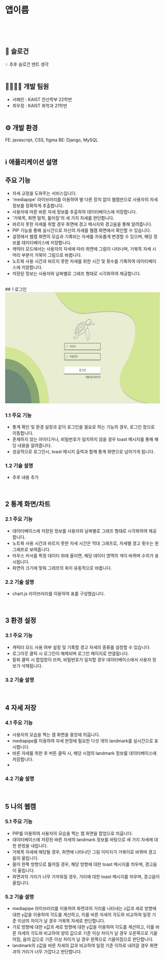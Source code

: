 # 앱이름 
<br/><br/><br/>
## 🚀 슬로건
💡 추후 슬로건 멘트 생각
<br/><br/>
## 👩‍💻👨‍💻 개발 팀원
- 서해린 : KAIST 전산학부 22학번
- 최우정 : KAIST 화학과 21학번
<br/><br/>
## ⚙️ 개발 환경
FE: javascript, CSS, figma
BE: Django, MySQL
<br/><br/>
## ℹ️ 애플리케이션 설명
## 주요 기능
- 자세 교정을 도와주는 서비스입니다.
- 'mediapipe' 라이브러리를 이용하여 별 다른 장치 없이 웹캠만으로 사용자의 자세 정보를 정확하게 추출합니다.
- 사용자에 따른 바른 자세 정보를 추출하여 데이터베이스에 저장합니다.
- '거북목, 화면 밀착, 틀어짐'의 세 가지 자세를 판단합니다.
- 바르지 못한 자세를 취할 경우 화면에 경고 메시지와 경고음을 통해 알려줍니다.
- PIP 기능을 통해 실시간으로 자신의 자세를 웹캠 화면에서 확인할 수 있습니다.
- 설정에서 웹캠 화면의 모습과 기록되는 자세를 자유롭게 변경할 수 있으며, 해당 정보를 데이터베이스에 저장합니다.
- 캐릭터 모드에서는 사용자의 자세에 따라 화면에 그림이 나타나며, 거북목 자세 시 머리 부분이 거북이 그림으로 바뀝니다.
- 노트북 사용 시간과 바르지 못한 자세를 취한 시간 및 횟수를 기록하여 데이터베이스에 저장합니다.
- 저장된 정보는 사용자와 날짜별로 그래프 형태로 시각화하여 제공합니다.
<br/>
## 1 로그인
<img src="./readmeImage/loginPage.png" height=360 width=640>



### 1.1 주요 기능
- 통계 확인 및 환경 설정과 같이 로그인을 필요로 하는 기능의 경우, 로그인 창으로 이동합니다.
- 존재하지 않는 아이디거나, 비밀번호가 일치하지 않을 경우 toast 메시지를 통해 해당 내용을 알려줍니다.
- 성공적으로 로그인시, toast 메시지 출력과 함께 통계 화면으로 넘어가게 됩니다.

### 1.2 기술 설명
- 추후 내용 추가
<br/>

## 2 통계 화면/차트


### 2.1 주요 기능
- 데이터베이스에 저장된 정보를 사용자와 날짜별로 그래프 형태로 시각화하여 제공합니다.
- 노트북 사용 시간과 바르지 못한 자세 시간은 막대 그래프로, 자세별 경고 횟수는 원그래프로 보여줍니다.
- 마우스 커서를 특정 데이터 위에 올리면, 해당 데이터 영역의 색이 바뀌며 수치가 표시됩니다.
- 화면의 크기에 맞춰 그래프의 축이 유동적으로 바뀝니다.

### 2.2 기술 설명
- chart.js 라이브러리를 이용하여 표를 구성했습니다.
<br/>

## 3 환경 설정

### 3.1 주요 기능
- 캐릭터 모드 사용 여부 설정 및 기록할 경고 자세의 종류를 설정할 수 있습니다.
- 로그아웃 클릭 시 로그인이 해제되며 로그인 페이지로 연결됩니다.
- 탈퇴 클릭 시 팝업창이 뜨며, 비밀번호가 일치할 경우 데이터베이스에서 사용자 정보가 삭제됩니다.
### 3.2 기술 설명
<br/>

## 4 자세 저장

### 4.1 주요 기능
- 사용자의 모습을 찍는 캠 화면을 중앙에 띄웁니다.
- mediapipe를 이용하여 자세 판정에 필요한 다섯 개의 landmark를 실시간으로 표시합니다.
- 바른 자세를 취한 후 버튼 클릭 시, 해당 시점의 landmark 정보를 데이터베이스에 저장합니다.
- 

### 4.2 기술 설명
<br/>

## 5 나의 웹캠
  
### 5.1 주요 기능
- PIP를 이용하여 사용자의 모습을 찍는 캠 화면을 팝업으로 띄웁니다.
- 데이터베이스에 저장된 바른 자세의 landmark 정보를 바탕으로 세 가지 자세에 대한 판정을 내립니다.
- 거북목 자세에 해당될 경우, 화면에 나타나던 그림 이미지가 거북이로 바뀌며 경고음이 울립니다.
- 몸이 한쪽 방향으로 틀어질 경우, 해당 방향에 대한 toast 메시지를 띄우며, 경고음이 울립니다.
- 화면과의 거리가 너무 가까워질 경우, 거리에 대한 toast 메시지를 띄우며, 경고음이 울립니다.

### 5.2 기술 설명
- mediapipe 라이브러리를 이용하여 화면과의 거리를 나타내는 z값과 세로 방향에 대한 y값을 이용하여 각도를 계산하고, 이를 바른 자세의 각도와 비교하여 일정 기준 이상의 차이가 날 경우 거북목 자세로 판단합니다.
- 가로 방향에 대한 x값과 세로 방향에 대한 y값을 이용하여 각도를 계산하고, 이를 바른 자세의 각도와 비교하여 양의 값으로 기준 이상 차이가 날 경우 오른쪽으로 기울어짐, 음의 값으로 기준 이상 차이가 날 경우 왼쪽으로 기울어짐으로 판단합니다.
- landmark의 z값을 바른 자세의 값과 비교하여 일정 기준 이하로 내려갈 경우 화면과의 거리가 너무 가깝다고 판단합니다.
